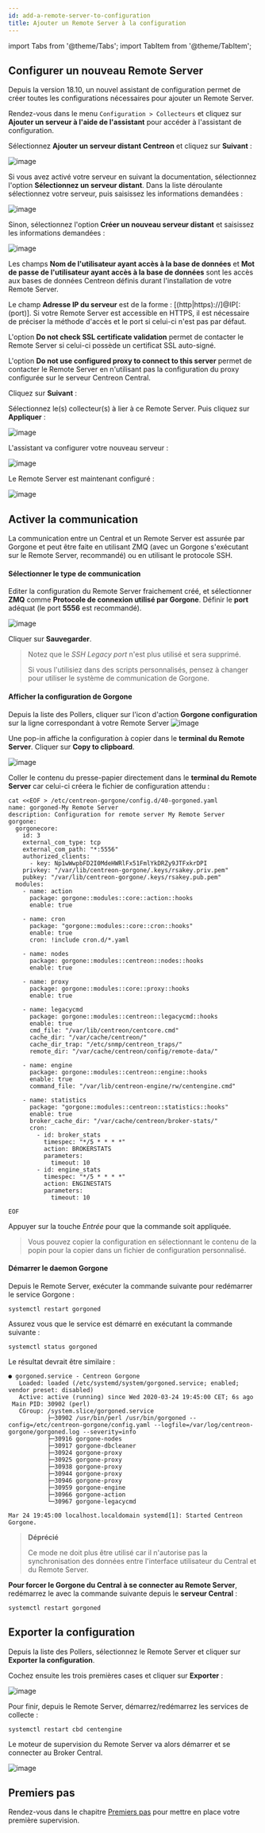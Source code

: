 ```yaml
---
id: add-a-remote-server-to-configuration
title: Ajouter un Remote Server à la configuration
---
```

import Tabs from '@theme/Tabs';
import TabItem from '@theme/TabItem';


## Configurer un nouveau Remote Server

Depuis la version 18.10, un nouvel assistant de configuration permet de créer
toutes les configurations nécessaires pour ajouter un Remote Server.

Rendez-vous dans le menu `Configuration > Collecteurs` et cliquez sur
**Ajouter un serveur à l'aide de l'assistant** pour accéder à l'assistant de
configuration.

Sélectionnez **Ajouter un serveur distant Centreon** et cliquez sur
**Suivant** :

![image](../../assets/monitoring/monitoring-servers/wizard-add-remote-1.png)

Si vous avez activé votre serveur en suivant la documentation, sélectionnez
l'option **Sélectionnez un serveur distant**. Dans la liste déroulante
sélectionnez votre serveur, puis saisissez les informations demandées :

![image](../../assets/monitoring/monitoring-servers/wizard-add-remote-2a.png)

Sinon, sélectionnez l'option **Créer un nouveau serveur distant** et saisissez
les informations demandées :

![image](../../assets/monitoring/monitoring-servers/wizard-add-remote-2b.png)

Les champs **Nom de l'utilisateur ayant accès à la base de données** et **Mot de
passe de l'utilisateur ayant accès à la base de données** sont les accès aux
bases de données Centreon définis durant l'installation de votre Remote Server.

Le champ **Adresse IP du serveur** est de la forme : [(http|https)://]@IP[:(port)].
Si votre Remote Server est accessible en HTTPS, il est nécessaire de préciser
la méthode d'accès et le port si celui-ci n'est pas par défaut.

L'option **Do not check SSL certificate validation** permet de contacter le
Remote Server si celui-ci possède un certificat SSL auto-signé.

L'option **Do not use configured proxy to connect to this server** permet de
contacter le Remote Server en n'utilisant pas la configuration du proxy
configurée sur le serveur Centreon Central.

Cliquez sur **Suivant** :

Sélectionnez le(s) collecteur(s) à lier à ce Remote Server. Puis cliquez sur **Appliquer** :

![image](../../assets/monitoring/monitoring-servers/wizard-add-remote-3.png)

L'assistant va configurer votre nouveau serveur :

![image](../../assets/monitoring/monitoring-servers/wizard-add-remote-4.png)

Le Remote Server est maintenant configuré :

![image](../../assets/monitoring/monitoring-servers/remote-list-zmq.png)

## Activer la communication

La communication entre un Central et un Remote Server est assurée par Gorgone et peut
être faite en utilisant ZMQ (avec un Gorgone s'exécutant sur le Remote Server,
recommandé) ou en utilisant le protocole SSH.

<Tabs groupId="sync">
<TabItem value="Avec ZMQ" label="Avec ZMQ">

#### Sélectionner le type de communication

Editer la configuration du Remote Server fraichement créé, et sélectionner **ZMQ**
comme **Protocole de connexion utilisé par Gorgone**. Définir le **port**
adéquat (le port **5556** est recommandé).

![image](../../assets/monitoring/monitoring-servers/remote-edit-zmq.png)

Cliquer sur **Sauvegarder**.

> Notez que le *SSH Legacy port* n'est plus utilisé et sera supprimé.
>
> Si vous l'utilisiez dans des scripts personnalisés, pensez à changer pour
> utiliser le système de communication de Gorgone.

#### Afficher la configuration de Gorgone

Depuis la liste des Pollers, cliquer sur l'icon d'action **Gorgone
configuration** sur la ligne correspondant à votre Remote Server ![image](../../assets/monitoring/monitoring-servers/gorgone-configuration.png#thumbnail1)

Une pop-in affiche la configuration à copier dans le **terminal du Remote
Server**.
Cliquer sur **Copy to clipboard**.

![image](../../assets/monitoring/monitoring-servers/remote-gorgone-display-config.png)

Coller le contenu du presse-papier directement dans le **terminal du Remote
Server** car celui-ci créera le fichier de configuration attendu :

```shell
cat <<EOF > /etc/centreon-gorgone/config.d/40-gorgoned.yaml
name: gorgoned-My Remote Server
description: Configuration for remote server My Remote Server
gorgone:
  gorgonecore:
    id: 3
    external_com_type: tcp
    external_com_path: "*:5556"
    authorized_clients:
      - key: Np1wWwpbFD2I0MdeHWRlFx51FmlYkDRZy9JTFxkrDPI
    privkey: "/var/lib/centreon-gorgone/.keys/rsakey.priv.pem"
    pubkey: "/var/lib/centreon-gorgone/.keys/rsakey.pub.pem"
  modules:
    - name: action
      package: gorgone::modules::core::action::hooks
      enable: true

    - name: cron
      package: "gorgone::modules::core::cron::hooks"
      enable: true
      cron: !include cron.d/*.yaml

    - name: nodes
      package: gorgone::modules::centreon::nodes::hooks
      enable: true

    - name: proxy
      package: gorgone::modules::core::proxy::hooks
      enable: true

    - name: legacycmd
      package: gorgone::modules::centreon::legacycmd::hooks
      enable: true
      cmd_file: "/var/lib/centreon/centcore.cmd"
      cache_dir: "/var/cache/centreon/"
      cache_dir_trap: "/etc/snmp/centreon_traps/"
      remote_dir: "/var/cache/centreon/config/remote-data/"

    - name: engine
      package: gorgone::modules::centreon::engine::hooks
      enable: true
      command_file: "/var/lib/centreon-engine/rw/centengine.cmd"

    - name: statistics
      package: "gorgone::modules::centreon::statistics::hooks"
      enable: true
      broker_cache_dir: "/var/cache/centreon/broker-stats/"
      cron:
        - id: broker_stats
          timespec: "*/5 * * * *"
          action: BROKERSTATS
          parameters:
            timeout: 10
        - id: engine_stats
          timespec: "*/5 * * * *"
          action: ENGINESTATS
          parameters:
            timeout: 10

EOF
```

Appuyer sur la touche *Entrée* pour que la commande soit appliquée.

> Vous pouvez copier la configuration en sélectionnant le contenu de la popin
> pour la copier dans un fichier de configuration personnalisé.

#### Démarrer le daemon Gorgone

Depuis le Remote Server, exécuter la commande suivante pour redémarrer le
service Gorgone :

```shell
systemctl restart gorgoned
```

Assurez vous que le service est démarré en exécutant la commande suivante :

```shell
systemctl status gorgoned
```

Le résultat devrait être similaire :

```shell
● gorgoned.service - Centreon Gorgone
   Loaded: loaded (/etc/systemd/system/gorgoned.service; enabled; vendor preset: disabled)
   Active: active (running) since Wed 2020-03-24 19:45:00 CET; 6s ago
 Main PID: 30902 (perl)
   CGroup: /system.slice/gorgoned.service
           ├─30902 /usr/bin/perl /usr/bin/gorgoned --config=/etc/centreon-gorgone/config.yaml --logfile=/var/log/centreon-gorgone/gorgoned.log --severity=info
           ├─30916 gorgone-nodes
           ├─30917 gorgone-dbcleaner
           ├─30924 gorgone-proxy
           ├─30925 gorgone-proxy
           ├─30938 gorgone-proxy
           ├─30944 gorgone-proxy
           ├─30946 gorgone-proxy
           ├─30959 gorgone-engine
           ├─30966 gorgone-action
           └─30967 gorgone-legacycmd

Mar 24 19:45:00 localhost.localdomain systemd[1]: Started Centreon Gorgone.
```

</TabItem>
<TabItem value="Avec SSH (Déprécié)" label="Avec SSH (Déprécié)">

> **Déprécié**
>
> Ce mode ne doit plus être utilisé car il n'autorise pas la
> synchronisation des données entre l'interface utilisateur du Central
> et du Remote Server.

**Pour forcer le Gorgone du Central à se connecter au Remote Server**,
redémarrez le avec la commande suivante depuis le **serveur Central** :

```shell
systemctl restart gorgoned
```

## Exporter la configuration

Depuis la liste des Pollers, sélectionnez le Remote Server et cliquer sur
**Exporter la configuration**.

Cochez ensuite les trois premières cases et cliquer sur  **Exporter** :

![image](../../assets/monitoring/monitoring-servers/remote-generate-config.png)

Pour finir, depuis le Remote Server, démarrez/redémarrez les services de
collecte :

```shell
systemctl restart cbd centengine
```

Le moteur de supervision du Remote Server va alors démarrer et se connecter au
Broker Central.

![image](../../assets/monitoring/monitoring-servers/remote-list-zmq-started.png)

</TabItem>
</Tabs>

## Premiers pas

Rendez-vous dans le chapitre [Premiers pas](../../getting-started/installation-first-steps#start-to-monitor-your-first-host)
pour mettre en place votre première supervision.
